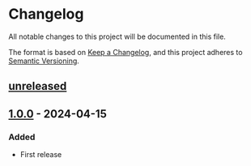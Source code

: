 # Changelog

All notable changes to this project will be documented in this file.

The format is based on [Keep a Changelog](https://keepachangelog.com/en/1.0.0/),
and this project adheres to [Semantic Versioning](https://semver.org/spec/v2.0.0.html).

## [unreleased]

## [1.0.0] - 2024-04-15

### Added

- First release

[unreleased]: https://github.com/cthing/locc4j/compare/1.0.0...HEAD
[1.0.0]: https://github.com/cthing/locc4j/releases/tag/1.0.0
